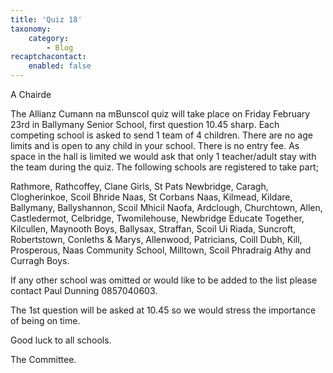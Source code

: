 ```yaml
---
title: 'Quiz 18'
taxonomy:
    category:
        - Blog
recaptchacontact:
    enabled: false
---
```


A Chairde

The Allianz Cumann na mBunscol quiz will take place on Friday February 23rd in Ballymany Senior School, first question 10.45 sharp. Each competing school is asked to send 1 team of 4 children. There are no age limits and is open to any child in your school. There is no entry fee.  As space in the hall is limited we would ask that only 1 teacher/adult stay with the team during the quiz. The following schools are registered to take part; 

Rathmore, Rathcoffey, Clane Girls, St Pats Newbridge, Caragh, Clogherinkoe, Scoil Bhride Naas, St Corbans Naas, Kilmead, Kildare, Ballymany, Ballyshannon, Scoil Mhicil Naofa, Ardclough, Churchtown, Allen, Castledermot, Celbridge, Twomilehouse, Newbridge Educate Together, Kilcullen, Maynooth Boys, Ballysax, Straffan, Scoil Ui Riada, Suncroft, Robertstown, Conleths & Marys, Allenwood, Patricians, Coill Dubh, Kill, Prosperous, Naas Community School, Milltown, Scoil Phradraig Athy and Curragh Boys. 

If any other school was omitted or would like to be added to the list please contact Paul Dunning 0857040603. 

The 1st question will be asked at 10.45 so we would stress the importance of being on time.

Good luck to all schools. 

The Committee.